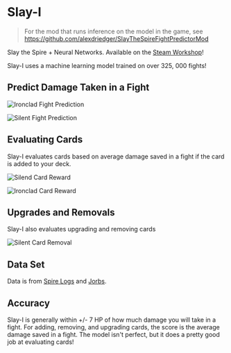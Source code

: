 # Slay-I

> For the mod that runs inference on the model in the game, see https://github.com/alexdriedger/SlayTheSpireFightPredictorMod

Slay the Spire + Neural Networks. Available on the [Steam Workshop](https://steamcommunity.com/sharedfiles/filedetails/?id=2157144906)!

Slay-I uses a machine learning model trained on over 325, 000 fights!

## Predict Damage Taken in a Fight

![Ironclad Fight Prediction](https://raw.githubusercontent.com/alexdriedger/SlayTheSpireFightPredictorMod/master/workshopImages/Fight%20Prediction%20Lag.jpg)

![Silent Fight Prediction](https://raw.githubusercontent.com/alexdriedger/SlayTheSpireFightPredictorMod/master/workshopImages/Fight%20Prediction%20Slime%20Silent.jpg)

## Evaluating Cards

Slay-I evaluates cards based on average damage saved in a fight if the card is added to your deck.

![Silend Card Reward](https://raw.githubusercontent.com/alexdriedger/SlayTheSpireFightPredictorMod/master/workshopImages/Card%20Add%20Silent.jpg)

![Ironclad Card Reward](https://raw.githubusercontent.com/alexdriedger/SlayTheSpireFightPredictorMod/master/workshopImages/Card%20Add%20One%20Bad.jpg)

## Upgrades and Removals

Slay-I also evaluates upgrading and removing cards

![Silent Card Removal](https://raw.githubusercontent.com/alexdriedger/SlayTheSpireFightPredictorMod/master/workshopImages/Card%20Removal%20Silent.jpg)

## Data Set

Data is from [Spire Logs](https://spirelogs.com/) and [Jorbs](https://www.youtube.com/user/JoINrbs).

## Accuracy

Slay-I is generally within +/- 7 HP of how much damage you will take in a fight. For adding, removing, and upgrading cards, the score is the average damage saved in a fight. The model isn't perfect, but it does a pretty good job at evaluating cards!
